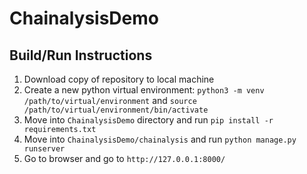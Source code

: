 # ChainalysisDemo
## Build/Run Instructions
1. Download copy of repository to local machine
2. Create a new python virtual environment: `python3 -m venv /path/to/virtual/environment` and `source /path/to/virtual/environment/bin/activate`
3. Move into `ChainalysisDemo` directory and run `pip install -r requirements.txt`
4. Move into `ChainalysisDemo/chainalysis` and run `python manage.py runserver`
5. Go to browser and go to `http://127.0.0.1:8000/` 
